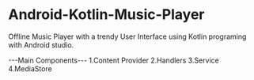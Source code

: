 # Android-Kotlin-Music-Player
Offline Music Player with a trendy User Interface using Kotlin programing with Android studio.

---Main Components---
1.Content Provider
2.Handlers
3.Service
4.MediaStore
